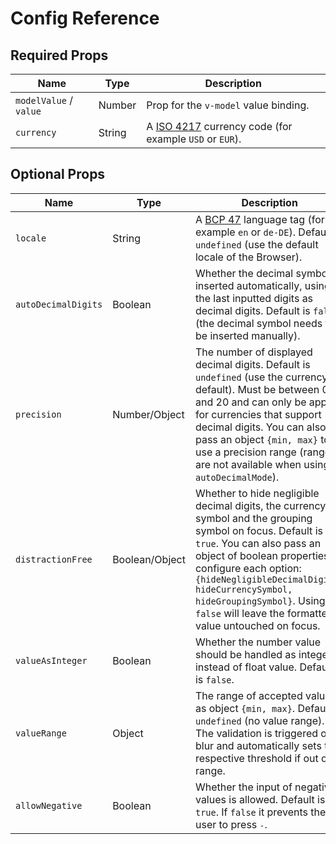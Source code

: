 # Config Reference

## Required Props

Name | Type | Description
--- | --- | --- 
`modelValue` / `value` | Number | Prop for the `v-model` value binding.
`currency` | String | A [ISO 4217](https://en.wikipedia.org/wiki/ISO_4217) currency code (for example `USD` or `EUR`).

## Optional Props

Name | Type | Description
--- | --- | --- 
`locale` | String | A [BCP 47](https://tools.ietf.org/html/bcp47) language tag (for example `en` or `de-DE`). Default is `undefined` (use the default locale of the Browser).
`autoDecimalDigits` | Boolean | Whether the decimal symbol is inserted automatically, using the last inputted digits as decimal digits. Default is `false` (the decimal symbol needs to be inserted manually).
`precision` | Number/Object | The number of displayed decimal digits. Default is `undefined` (use the currency's default). Must be between 0 and 20 and can only be applied for currencies that support decimal digits. You can also pass an object `{min, max}` to use a precision range (ranges are not available when using `autoDecimalMode`).
`distractionFree` | Boolean/Object | Whether to hide negligible decimal digits, the currency symbol and the grouping symbol on focus. Default is `true`. You can also pass an object of boolean properties to configure each option: `{hideNegligibleDecimalDigits, hideCurrencySymbol, hideGroupingSymbol}`. Using `false` will leave the formatted value untouched on focus.
`valueAsInteger` | Boolean | Whether the number value should be handled as integer instead of float value. Default is `false`.
`valueRange` | Object | The range of accepted values as object `{min, max}`. Default is `undefined` (no value range). The validation is triggered on blur and automatically sets the respective threshold if out of range.
`allowNegative` | Boolean | Whether the input of negative values is allowed. Default is `true`. If `false` it prevents the user to press <kbd>-</kbd>.
